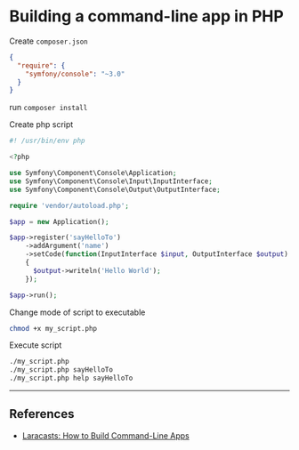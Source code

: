 # Building a command-line app in PHP

Create `composer.json`

```json
{
  "require": {
    "symfony/console": "~3.0"
  }
}
```

run `composer install`

Create php script

```php
#! /usr/bin/env php

<?php

use Symfony\Component\Console\Application;
use Symfony\Component\Console\Input\InputInterface;
use Symfony\Component\Console\Output\OutputInterface;

require 'vendor/autoload.php';

$app = new Application();

$app->register('sayHelloTo')
    ->addArgument('name')
    ->setCode(function(InputInterface $input, OutputInterface $output)
    {
      $output->writeln('Hello World');
    });

$app->run();
```

Change mode of script to executable

```sh
chmod +x my_script.php
```

Execute script

```sh
./my_script.php
./my_script.php sayHelloTo
./my_script.php help sayHelloTo
```

---

## References

-   [Laracasts: How to Build Command-Line Apps](https://laracasts.com/series/how-to-build-command-line-apps-in-php/episodes/2)
